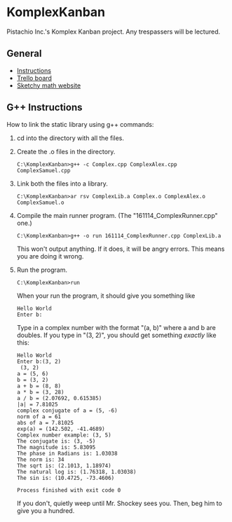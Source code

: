 # KomplexKanban
Pistachio Inc.'s Komplex Kanban project. Any trespassers will be lectured.

## General
* [Instructions](https://drive.google.com/file/d/1sA8t9rRrhyOVqQLLbrDBrKtl25JmB2wi/view)
* [Trello board](https://trello.com/b/tM7aIQXO/complasa-arithmetic-library)
* [Sketchy math website](http://www.euclideanspace.com/maths/algebra/realNormedAlgebra/complex/functions/index.htm)

## G++ Instructions
How to link the static library using g++ commands:

1. cd into the directory with all the files.
2. Create the .o files in the directory.

   ```C:\KomplexKanban>g++ -c Complex.cpp ComplexAlex.cpp ComplexSamuel.cpp```
   
3. Link both the files into a library.
   
   ```C:\KomplexKanban>ar rsv ComplexLib.a Complex.o ComplexAlex.o ComplexSamuel.o```
   
4. Compile the main runner program. (The "161114_ComplexRunner.cpp" one.)
   
   ```C:\KomplexKanban>g++ -o run 161114_ComplexRunner.cpp ComplexLib.a```
   
   This won't output anything. If it does, it will be angry errors. This means you are doing it wrong.
5. Run the program.

   ```C:\KomplexKanban>run```
   
   When your run the program, it should give you something like
   
   ```
   Hello World
   Enter b:
   ```
   
   Type in a complex number with the format "(a, b)" where a and b are doubles. If you type in "(3, 2)", you should get something *exactly* like this:
   
   ```
   Hello World
   Enter b:(3, 2)
    (3, 2)
   a = (5, 6)
   b = (3, 2)
   a + b = (8, 8)
   a * b = (3, 28)
   a / b = (2.07692, 0.615385)
   |a| = 7.81025
   complex conjugate of a = (5, -6)
   norm of a = 61
   abs of a = 7.81025
   exp(a) = (142.502, -41.4689)
   Complex number example: (3, 5)
   The conjugate is: (3, -5)
   The magnitude is: 5.83095
   The phase in Radians is: 1.03038
   The norm is: 34
   The sqrt is: (2.1013, 1.18974)
   The natural log is: (1.76318, 1.03038)
   The sin is: (10.4725, -73.4606)
   
   Process finished with exit code 0
   ```
   
   If you don't, quietly weep until Mr. Shockey sees you. Then, beg him to give you a hundred.

